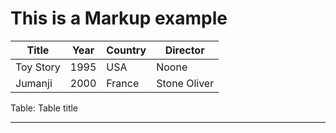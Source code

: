 This is a Markup example
========================

Title		| Year		| Country	| Director
---------------	| -------------	|--------------	|---------  
Toy Story	| 1995		| USA		| Noone
Jumanji		|	2000	|France		| Stone Oliver


Table: Table title
***